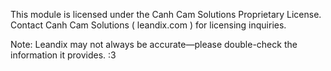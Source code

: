 This module is licensed under the Canh Cam Solutions Proprietary License.
Contact Canh Cam Solutions ( leandix.com ) for licensing inquiries.

Note: Leandix may not always be accurate—please double-check the information it provides. :3